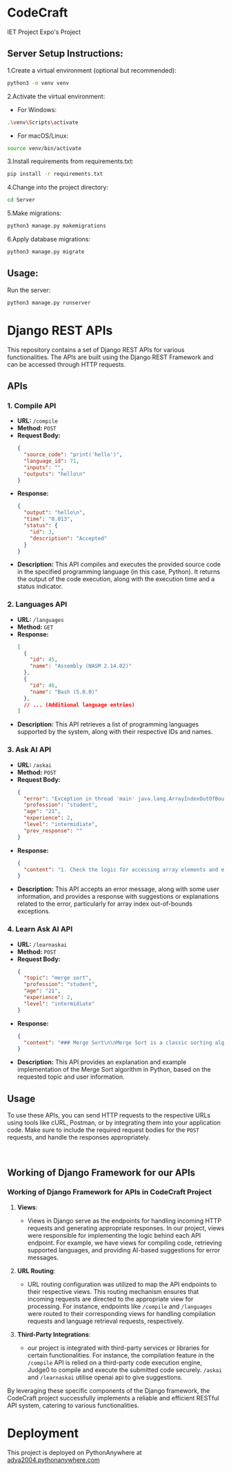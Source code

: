# CodeCraft
IET Project Expo's Project

<h2>Server Setup Instructions:</h2>
<list>
1.Create a virtual environment (optional but recommended):
 
```bash
python3 -m venv venv
```
 
2.Activate the virtual environment:

- For Windows:
```bash
.\venv\Scripts\activate
```
- For macOS/Linux:

```bash
source venv/bin/activate
```
3.Install requirements from requirements.txt:

```bash
pip install -r requirements.txt
```

4.Change into the project directory:

```bash
cd Server
```

5.Make migrations:
```bash
python3 manage.py makemigrations
```

6.Apply database migrations:
```bash
python3 manage.py migrate
```

</list>
<h2>Usage:</h2>
Run the server:

```bash
python3 manage.py runserver
```

# Django REST APIs

This repository contains a set of Django REST APIs for various functionalities. The APIs are built using the Django REST Framework and can be accessed through HTTP requests.

## APIs

### 1. Compile API

- **URL:** `/compile`
- **Method:** `POST`
- **Request Body:**
  ```json
  {
    "source_code": "print('hello')",
    "language_id": 71,
    "inputs": "",
    "outputs": "hello\n"
  }
  ```
- **Response:**
  ```json
  {
    "output": "hello\n",
    "time": "0.013",
    "status": {
      "id": 3,
      "description": "Accepted"
    }
  }
  ```
- **Description:** This API compiles and executes the provided source code in the specified programming language (in this case, Python). It returns the output of the code execution, along with the execution time and a status indicator.

### 2. Languages API

- **URL:** `/languages`
- **Method:** `GET`
- **Response:**
  ```json
  [
    {
      "id": 45,
      "name": "Assembly (NASM 2.14.02)"
    },
    {
      "id": 46,
      "name": "Bash (5.0.0)"
    },
    // ... (Additional language entries)
  ]
  ```
- **Description:** This API retrieves a list of programming languages supported by the system, along with their respective IDs and names.

### 3. Ask AI API

- **URL:** `/askai`
- **Method:** `POST`
- **Request Body:**
  ```json
  {
    "error": "Exception in thread 'main' java.lang.ArrayIndexOutOfBoundsException: Index 9 out of bounds for length 9\nat Rough.djkstra (Rough.java:12)\nat Rough.main(Rough.java:75)",
    "profession": "student",
    "age": "21",
    "experience": 2,
    "level": "intermidiate",
    "prev_response": ""
  }
  ```
- **Response:**
  ```json
  {
    "content": "1. Check the logic for accessing array elements and ensure it is within the bounds of the array.\n2. Consider the conditions under which the array index is being calculated or manipulated.\n3. Review how the array is being initialized and populated to identify any potential issues."
  }
  ```
- **Description:** This API accepts an error message, along with some user information, and provides a response with suggestions or explanations related to the error, particularly for array index out-of-bounds exceptions.

### 4. Learn Ask AI API

- **URL:** `/learnaskai`
- **Method:** `POST`
- **Request Body:**
  ```json
  {
    "topic": "merge sort",
    "profession": "student",
    "age": "21",
    "experience": 2,
    "level": "intermidiate"
  }
  ```
- **Response:**
  ```json
  {
    "content": "### Merge Sort\n\nMerge Sort is a classic sorting algorithm known for its efficiency and stability. It follows the divide-and-conquer strategy to sort an array. The algorithm works by recursively dividing the array into two halves until each sub-array contains only one element. Then, it merges the sub-arrays in a sorted manner to produce the final sorted array. Merge Sort has a time complexity of O(n log n), making it suitable for sorting large datasets efficiently.\n\n```python\ndef merge_sort(arr):\n    if len(arr) > 1:\n        mid = len(arr) // 2\n        left_half = arr[:mid]\n        right_half = arr[mid:]\n\n        merge_sort(left_half)\n        merge_sort(right_half)\n\n        i = j = k = 0\n\n        while i < len(left_half) and j < len(right_half):\n            if left_half[i] < right_half[j]:\n                arr[k] = left_half[i]\n                i += 1\n            else:\n                arr[k] = right_half[j]\n                j += 1\n            k += 1\n\n        while i < len(left_half):\n            arr[k] = left_half[i]\n            i += 1\n```"
  }
  ```
- **Description:** This API provides an explanation and example implementation of the Merge Sort algorithm in Python, based on the requested topic and user information.

## Usage

To use these APIs, you can send HTTP requests to the respective URLs using tools like cURL, Postman, or by integrating them into your application code. Make sure to include the required request bodies for the `POST` requests, and handle the responses appropriately.


</br>

## Working of Django Framework for our APIs


### Working of Django Framework for APIs in CodeCraft Project


1. **Views**:
   - Views in Django serve as the endpoints for handling incoming HTTP requests and generating appropriate responses. In our project, views were responsible for implementing the logic behind each API endpoint. For example, we have views for compiling code, retrieving supported languages, and providing AI-based suggestions for error messages.

2. **URL Routing**:
   - URL routing configuration was utilized to map the API endpoints to their respective views. This routing mechanism ensures that incoming requests are directed to the appropriate view for processing. For instance, endpoints like `/compile` and `/languages` were routed to their corresponding views for handling compilation requests and language retrieval requests, respectively.


3. **Third-Party Integrations**:
   - our project is integrated with third-party services or libraries for certain functionalities. For instance, the compilation feature in the `/compile` API is  relied on a third-party code execution engine, Judge0 to compile and execute the submitted code securely. `/askai` and `/learnaskai` utilise openai api to give suggestions.

By leveraging these specific components of the Django framework, the CodeCraft project successfully implements a reliable and efficient RESTful API system, catering to various functionalities.


# Deployment

This project is deployed on PythonAnywhere at [adya2004.pythonanywhere.com](http://adya2004.pythonanywhere.com) 
